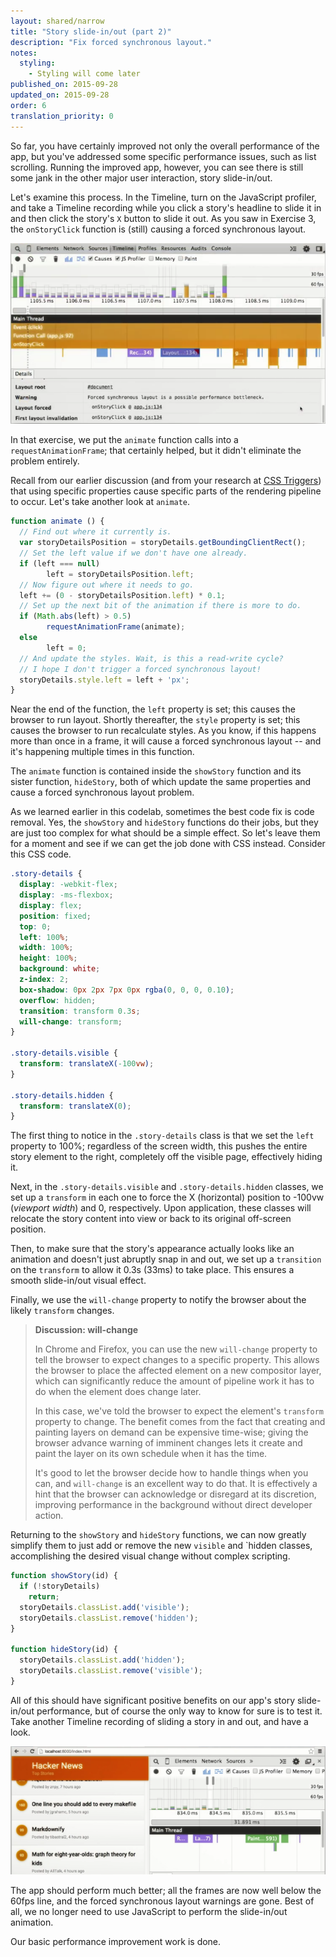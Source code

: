 ```yaml
---
layout: shared/narrow
title: "Story slide-in/out (part 2)"
description: "Fix forced synchronous layout."
notes:
  styling:
    - Styling will come later
published_on: 2015-09-28
updated_on: 2015-09-28
order: 6
translation_priority: 0
---
```


So far, you have certainly improved not only the overall performance of the app, but you've addressed some specific performance issues, such as list scrolling. Running the improved app, however, you can see there is still some jank in the other major user interaction, story slide-in/out.

Let's examine this process. In the Timeline, turn on the JavaScript profiler, and take a Timeline recording while you click a story's headline to slide it in and then click the story's `X` button to slide it out. As you saw in Exercise 3, the `onStoryClick` function is (still) causing a forced synchronous layout.

![storyslidetimeline2.png](images/image09.png)

In that exercise, we put the `animate` function calls into a `requestAnimationFrame`; that certainly helped, but it didn't eliminate the problem entirely.

Recall from our earlier discussion (and from your research at [CSS Triggers](http://csstriggers.com/)) that using specific properties cause specific parts of the rendering pipeline to occur. Let's take another look at `animate`.

```javascript
function animate () {
  // Find out where it currently is.
  var storyDetailsPosition = storyDetails.getBoundingClientRect();
  // Set the left value if we don't have one already.
  if (left === null)
        left = storyDetailsPosition.left;
  // Now figure out where it needs to go.
  left += (0 - storyDetailsPosition.left) * 0.1;
  // Set up the next bit of the animation if there is more to do.
  if (Math.abs(left) > 0.5)
        requestAnimationFrame(animate);
  else
        left = 0;
  // And update the styles. Wait, is this a read-write cycle?
  // I hope I don't trigger a forced synchronous layout!
  storyDetails.style.left = left + 'px';
}
```

Near the end of the function, the `left` property is set; this causes the browser to run layout. Shortly thereafter, the `style` property is set; this causes the browser to run recalculate styles. As you know, if this happens more than once in a frame, it will cause a forced synchronous layout -- and it's happening multiple times in this function.

The `animate` function is contained inside the `showStory` function and its sister function, `hideStory`, both of which update the same properties and cause a forced synchronous layout problem.

As we learned earlier in this codelab, sometimes the best code fix is code removal. Yes, the `showStory` and `hideStory` functions do their jobs, but they are just too complex for what should be a simple effect. So let's leave them for a moment and see if we can get the job done with CSS instead. Consider this CSS code.

```css
.story-details {
  display: -webkit-flex;
  display: -ms-flexbox;
  display: flex;
  position: fixed;
  top: 0;
  left: 100%;
  width: 100%;
  height: 100%;
  background: white;
  z-index: 2;
  box-shadow: 0px 2px 7px 0px rgba(0, 0, 0, 0.10);
  overflow: hidden;
  transition: transform 0.3s;
  will-change: transform;
}

.story-details.visible {
  transform: translateX(-100vw);
}

.story-details.hidden {
  transform: translateX(0);
}
```

The first thing to notice in the `.story-details` class is that we set the `left` property to 100%; regardless of the screen width, this pushes the entire story element to the right, completely off the visible page, effectively hiding it.

Next, in the `.story-details.visible` and `.story-details.hidden` classes, we set up a `transform` in each one to force the X (horizontal) position to -100vw (*viewport width*) and 0, respectively. Upon application, these classes will relocate the story content into view or back to its original off-screen position.

Then, to make sure that the story's appearance actually looks like an animation and doesn't just abruptly snap in and out, we set up a `transition` on the `transform` to allow it 0.3s (33ms) to take place. This ensures a smooth slide-in/out visual effect.

Finally, we use the `will-change` property to notify the browser about the likely `transform` changes.

>**Discussion: will-change**
>
>In Chrome and Firefox, you can use the new `will-change` property to tell the browser to expect changes to a specific property. This allows the browser to place the affected element on a new compositor layer, which can significantly reduce the amount of pipeline work it has to do when the element does change later.
>
>In this case, we've told the browser to expect the element's `transform` property to change. The benefit comes from the fact that creating and painting layers on demand can be expensive time-wise; giving the browser advance warning of imminent changes lets it create and paint the layer on its own schedule when it has the time.
>
>It's good to let the browser decide how to handle things when you can, and `will-change` is an excellent way to do that. It is effectively a hint that the browser can acknowledge or disregard at its discretion, improving performance in the background without direct developer action.

Returning to the `showStory` and `hideStory` functions, we can now greatly simplify them to just add or remove the new `visible` and `hidden classes, accomplishing the desired visual change without complex scripting.

```javascript
function showStory(id) {
  if (!storyDetails)
    return;
  storyDetails.classList.add('visible');
  storyDetails.classList.remove('hidden');
}

function hideStory(id) {
  storyDetails.classList.add('hidden');
  storyDetails.classList.remove('visible');
}
```

All of this should have significant positive benefits on our app's story slide-in/out performance, but of course the only way to know for sure is to test it. Take another Timeline recording of sliding a story in and out, and have a look.

![storyslidetimeline3.png](images/image06.png)

The app should perform much better; all the frames are now well below the 60fps line, and the forced synchronous layout warnings are gone. Best of all, we no longer need to use JavaScript to perform the slide-in/out animation.

Our basic performance improvement work is done.